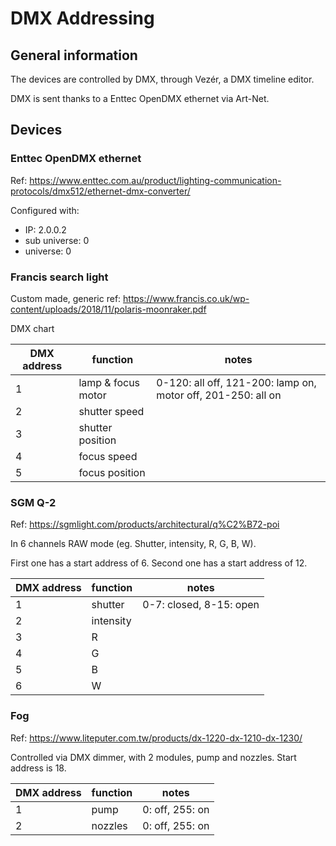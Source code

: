 # DMX Addressing

## General information

The devices are controlled by DMX, through Vezér, a DMX timeline editor.

DMX is sent thanks to a Enttec OpenDMX ethernet via Art-Net.

## Devices

### Enttec OpenDMX ethernet

Ref: https://www.enttec.com.au/product/lighting-communication-protocols/dmx512/ethernet-dmx-converter/

Configured with:
- IP: 2.0.0.2
- sub universe: 0
- universe: 0

### Francis search light

Custom made, generic ref: https://www.francis.co.uk/wp-content/uploads/2018/11/polaris-moonraker.pdf

DMX chart

| DMX address | function           | notes |
|-------------|--------------------|-------|
| 1           | lamp & focus motor | 0-120: all off, 121-200: lamp on, motor off, 201-250: all on |
| 2 | shutter speed                |       |
| 3 | shutter position             |       |
| 4 | focus speed                  |       |
| 5 | focus position               |       |

### SGM Q-2

Ref: https://sgmlight.com/products/architectural/q%C2%B72-poi

In 6 channels RAW mode (eg. Shutter, intensity, R, G, B, W).

First one has a start address of 6.
Second one has a start address of 12.

| DMX address | function  | notes                   |
|-------------|-----------|-------------------------|
| 1           | shutter   | 0-7: closed, 8-15: open |
| 2           | intensity |                         |
| 3           | R         |                         |
| 4           | G         |                         |
| 5           | B         |                         |
| 6           | W         |                         |

### Fog

Ref: https://www.liteputer.com.tw/products/dx-1220-dx-1210-dx-1230/

Controlled via DMX dimmer, with 2 modules, pump and nozzles. Start address is 18.

| DMX address | function | notes            |
|-------------|----------|------------------|
| 1           | pump     | 0: off, 255: on  |
| 2           | nozzles  | 0: off, 255: on  |